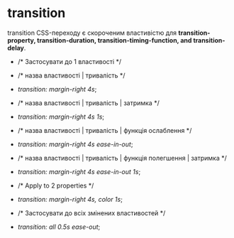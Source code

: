 # transition
transition CSS-переходу є скороченим властивістю для **transition-property, transition-duration, transition-timing-function, and transition-delay**.
* /* Застосувати до 1 властивості */
* /* назва властивості | тривалість */
* *transition: margin-right 4s*;

* /* назва властивості | тривалість | затримка */
* *transition: margin-right 4s 1s*;

* /* назва властивості | тривалість | функція ослаблення */
* *transition: margin-right 4s ease-in-out*;

* /* назва властивості | тривалість | функція полегшення | затримка */
* *transition: margin-right 4s ease-in-out 1s*;

* /* Apply to 2 properties */
* *transition: margin-right 4s, color 1s*;

* /* Застосувати до всіх змінених властивостей */
* *transition: all 0.5s ease-out*;
